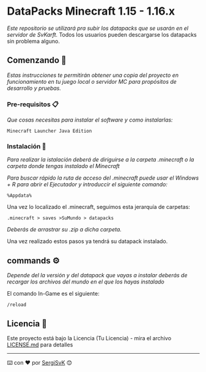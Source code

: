 # DataPacks Minecraft 1.15 - 1.16.x

_Este repositorio se utilizará pra subir los datapacks que se usarán en el servidor de SvKarft._
Todos los usuarios pueden descargarse los datapacks sin problema alguno.

## Comenzando 🚀

_Estas instrucciones te permitirán obtener una copia del proyecto en funcionamiento en tu juego local o servidor MC para propósitos de desarrollo y pruebas._

### Pre-requisitos 📋

_Que cosas necesitas para instalar el software y como instalarlas:_

```
Minecraft Launcher Java Edition
```

### Instalación 🔧

_Para realizar la istalación deberá de diriguirse a la carpeta .minecraft o la carpeta donde tengas instalado el Minecraft_

_Para buscar rápido la ruta de acceso del .minecraft puede usar el Windows + R para abrir el Ejecutador y introduccir el siguiente comando:_

```
%Appdata%
```

Una vez lo localizado el .minecraft, seguimos esta jerarquía de carpetas:

```
.minecraft > saves >SuMundo > datapacks
```

_Deberás de arrastrar su .zip a dicha carpeta._

Una vez realizado estos pasos ya tendrá su datapack instalado.

## commands ⚙️

_Depende del la versión y del datapack que vayas a instalar deberás de recargar los archivos del mundo en el que los hayas instalado_

El comando In-Game es el siguiente:

```
/reload
```

## Licencia 📄

Este proyecto está bajo la Licencia (Tu Licencia) - mira el archivo [LICENSE.md](LICENSE.md) para detalles




---
⌨️ con ❤️ por [SergiSvK](https://github.com/SergiSvK) 😊
